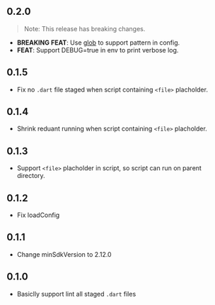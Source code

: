 ## 0.2.0

> Note: This release has breaking changes.

 - **BREAKING** **FEAT**: Use [glob](https://github.com/dart-lang/glob) to support pattern in config.
 - **FEAT**: Support DEBUG=true in env to print verbose log. 

## 0.1.5

- Fix no `.dart` file staged when script containing `<file>` placholder. 

## 0.1.4

- Shrink reduant running when script containing `<file>` placholder. 

## 0.1.3

- Support `<file>` placholder in script, so script can run on parent directory. 

## 0.1.2

- Fix loadConfig

## 0.1.1

- Change minSdkVersion to 2.12.0

## 0.1.0

- Basiclly support lint all staged `.dart` files
